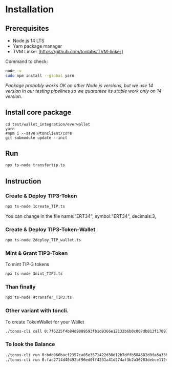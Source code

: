 # Installation

## Prerequisites

- Node.js 14 LTS
- Yarn package manager
- TVM Linker [https://github.com/tonlabs/TVM-linker]

Command to check:
```bash
node -v
sudo npm install --global yarn
```

*Package probably works OK on other Node.js versions, but we use 14 version in our testing pipelines so we quarantee its stable work only on 14 version.*

## Install core package

```shell script
cd test/wallet_integration/everwallet
yarn
#npm i --save @tonclient/core
git submodule update --init
```

## Run

```bash
npx ts-node transfertip.ts
```
## Instruction

### Create & Deploy TIP3-Token

``` bash
npx ts-node 1create_TIP.ts
```
You can change in the file
name:"ERT34",
symbol:"ERT34",
decimals:3,

### Create & Deploy TIP3-Token-Wallet

``` bash
npx ts-node 2deploy_TIP_wallet.ts
```
### Mint & Grant TIP3-Token

To mint TIP-3 tokens

``` bash
npx ts-node 3mint_TIP3.ts
```

### Than finally

```bash
npx ts-node 4transfer_TIP3.ts
```


### Other variant with toncli.

To create TokenWallet for your Wallet

```bash
./tonos-cli call 0:7f6225f4b84d9889593fb1d9366e12132b6b0c007db813f17897e33033e9a9ae deployWallet '{"_answer_id":"0", "pubkey":"0x+pubkey", "tokens":"10000000000","evers":"2000000000"}' --sign deploy.keys.json --abi flex/tokens-fungible/RootTokenContract.abi
```


### To look the Balance

```bash
./tonos-cli run 0:bdd066bacf2357ca05e3571422d38d12b7dffb584682d9fa6a33b0ea940375f1 getBalance {} --abi flex/tokens-fungible/TONTokenWallet.abi
./tonos-cli run 0:fac2714d40492bf96ed0ff4231a41d274af3b2a36283debce112434a9ceb9647 getBalance {} --abi flex/tokens-fungible/TONTokenWallet.abi
```
